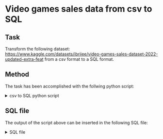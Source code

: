 # Video games sales data from csv to SQL

## Task 

Transform the following dataset: https://www.kaggle.com/datasets/ibriiee/video-games-sales-dataset-2022-updated-extra-feat
from a csv format to a SQL format.

## Method

The task has been accomplished with the follwing python script:

<details>
  <summary>csv to SQL python script</summary>

```python

# Script to convert this dataset: https://www.kaggle.com/datasets/ibriiee/video-games-sales-dataset-2022-updated-extra-feat
# to a SQL format

import csv

# open the file
csvfile = open("video_games.csv", "r")

# read the file with the csv reader, works better then split
# function because it does not split values wrapped in quotes
reader = csv.reader(csvfile)

lines = []

# insert the lists of the reader object in a list
# makes it easier to handle further down
for row in reader:
    lines.append(row)
    
header = lines[0]

# manipulates the header to match the INSERT INTO
# sql statement
for i in range(0, len(header)):
    header[i] = "`" + header[i] + "`"

lines[0] = ", ".join(header)

lines[0] = "INSERT INTO `video_games` (" + lines[0] + ") VALUES\n"

# We start with 1 to skip the header row
for i in range(1,len(lines)):

    # we work with each line
    line = lines[i]
 
    # we wrap the text data in quotes
    # except if it is empty because NULL
    # will be inserted below
    if line[0] != "":
        line[0] = "\"" + line[0] + "\""
    
    if line[1] != "":
        line[1] = "\"" + line[1] + "\""
    
    if line[3] != "":
        line[3] = "\"" + line[3] + "\""
    
    if line[4] != "":
        line[4] = "\"" + line[4] + "\""
    
    if line[14] != "":
        line[14] = "\"" + line[14] + "\""
    
    if line[15] != "":
        line[15] = "\"" + line[15] + "\""
    
    # We insert NULL in the empty fields
    for j in range(0, len(line)):
        # I assumed that "tbd" was the same as empty, also "N/A"
        if line[j] == "" or line[j] == "tbd" or line[j] == "N/A":
            line[j] = "NULL"
    
    # we join the line back together with ", "
    lines[i] = ", ".join(line)

    # we wrap each line with parentheses, a comma and a newline character
    if i == len(lines) - 1:
        # in the last line, we finish with ; instead of a comma
        lines[i] = "(" + lines[i] + ");\n"
    else:
        lines[i] = "(" + lines[i] + "),\n"

finalFile = open("csv_to_sql.txt", "w")
finalFile.writelines(lines)
finalFile.close()

```

</details>

## SQL file

The output of the script above can be inserted in the following SQL file: 

<details>
  <summary>SQL file</summary>

```sql

-- SQL format for this dataset: https://www.kaggle.com/datasets/ibriiee/video-games-sales-dataset-2022-updated-extra-feat

SET SQL_MODE = "NO_AUTO_VALUE_ON_ZERO";
START TRANSACTION;
SET time_zone = "+00:00";


/*!40101 SET @OLD_CHARACTER_SET_CLIENT=@@CHARACTER_SET_CLIENT */;
/*!40101 SET @OLD_CHARACTER_SET_RESULTS=@@CHARACTER_SET_RESULTS */;
/*!40101 SET @OLD_COLLATION_CONNECTION=@@COLLATION_CONNECTION */;
/*!40101 SET NAMES utf8mb4 */;

--
-- Database: `video_games`
--

-- --------------------------------------------------------

CREATE TABLE `video_games` (
  `name` varchar(255) DEFAULT NULL,
  `platform` varchar(255) DEFAULT NULL,
  `year_of_release` int(11) DEFAULT NULL,
  `genre` varchar(255) DEFAULT NULL,
  `publisher` varchar(255) DEFAULT NULL,
  `NA_Sales` decimal(10,2) DEFAULT NULL,
  `EU_Sales` decimal(10,2) DEFAULT NULL,
  `JP_Sales` decimal(10,2) DEFAULT NULL,
  `other_Sales` decimal(10,2) DEFAULT NULL,
  `global_Sales` decimal(10,2) DEFAULT NULL,
  `critic_Score` int(11) DEFAULT NULL,
  `critic_Count` int(11) DEFAULT NULL,
  `user_Score` decimal(3,1) DEFAULT NULL,
  `user_Count` int(11) DEFAULT NULL,
  `developer` varchar(255) DEFAULT NULL,
  `rating` varchar(50) DEFAULT NULL
) ENGINE=InnoDB DEFAULT CHARSET=utf8mb4 COLLATE=utf8mb4_general_ci;
```

INSERT INTO `video_games` (`Name`, `Platform`, `Year_of_Release`, `Genre`, `Publisher`, `NA_Sales`, `EU_Sales`, `JP_Sales`, `Other_Sales`, `Global_Sales`, `Critic_Score`, `Critic_Count`, `User_Score`, `User_Count`, `Developer`, `Rating`) VALUES
("Wii Sports", "Wii", 2006, "Sports", "Nintendo", 41.36, 28.96, 3.77, 8.45, 82.53, 76, 51, 8, 322, "Nintendo", "E"),
("Super Mario Bros.", "NES", 1985, "Platform", "Nintendo", 29.08, 3.58, 6.81, 0.77, 40.24, NULL, NULL, NULL, NULL, NULL, NULL),
...

COMMIT;

/*!40101 SET CHARACTER_SET_CLIENT=@OLD_CHARACTER_SET_CLIENT */;
/*!40101 SET CHARACTER_SET_RESULTS=@OLD_CHARACTER_SET_RESULTS */;
/*!40101 SET COLLATION_CONNECTION=@OLD_COLLATION_CONNECTION */;

</details>
